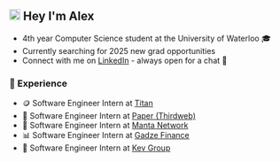 ## <img src="https://raw.githubusercontent.com/MartinHeinz/MartinHeinz/master/wave.gif" width="20px">  Hey I'm Alex
- 4th year Computer Science student at the University of Waterloo 🎓
- Currently searching for 2025 new grad opportunities 
- Connect with me on [LinkedIn](https://www.linkedin.com/in/alexparsh/) - always open for a chat 💬

### 🚀 Experience

- 🪙 Software Engineer Intern at [Titan](https://www.titan.com/)   
- 🎨 Software Engineer Intern at [Paper (Thirdweb)](https://www.paper.xyz/)
- 🐋 Software Engineer Intern at [Manta Network](https://www.manta.network/)
- 📊 Software Engineer Intern at [Gadze Finance](https://gadze.finance/)
- 🏫 Software Engineer Intern at [Kev Group](https://kevgroup.com/)
